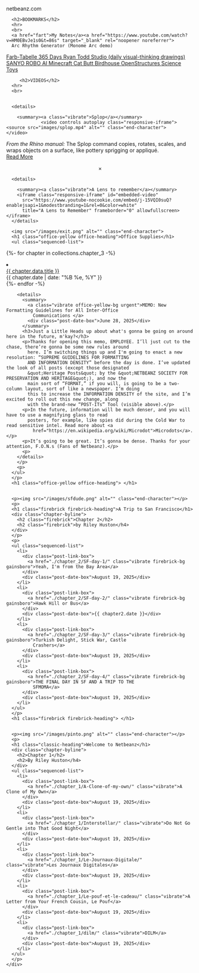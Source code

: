 <!DOCTYPE html>
<html lang="en">

<head>
  <meta charset="UTF-8">
  <meta name="viewport" content="width=device-width, initial-scale=1.0">
  <title>Netbeanz</title>
  <link rel="stylesheet" href="/CSS/style.css">
  <link rel="stylesheet" href="/CSS/2grid.css">
  <link rel="stylesheet" href="/CSS/listtest.css">
  <link rel="stylesheet" href="/CSS/fx.css">
  <link rel="stylesheet" href="/CSS/background.css">


  <link rel="shortcut icon" href="/images/favicon.png" type="image/x-icon">


</head>



<!-- Audio elements (THIS IS THE SECRET OF NETBEANZ.COM Or is it? :D) -->
<audio id="audio1" src="/sound/narration0.mp3" preload="none"></audio>
<audio id="audio2" src="/sound/narration1.mp3" preload="none"></audio>
<audio id="audio3" src="/sound/narration2.mp3" preload="none"></audio>
<audio id="audio4" src="/sound/ai-fart.mp3" preload="none"></audio>
<audio id="audio5" src="/sound/narration4.mp3" preload="none"></audio>
<audio id="audio6" src="/sound/narration5.mp3" preload="none"></audio>
<audio id="audio7" src="/sound/narration6.mp3" preload="none"></audio>
<audio id="audio8" src="/sound/narration7.mp3" preload="none"></audio>
<audio id="audio9" src="/sound/narration8.mp3" preload="none"></audio>
<audio id="audio10" src="/sound/narration9.mp3" preload="none"></audio>
<audio id="audio11" src="/sound/narration10.mp3" preload="none"></audio>
<audio id="audio12" src="/sound/narration11.mp3" preload="none"></audio>
<audio id="audio13" src="/sound/narration12.mp3" preload="none"></audio>
<audio id="audio14" src="/sound/narration13.mp3" preload="none"></audio>
<audio id="audio15" src="/sound/newnetbeanz.mp3" preload="none"></audio>
<audio id="audio16" src="/sound/narration13.mp3" preload="none"></audio>
<audio id="audio17" src="/sound/oilyclick.mp3" preload="none"></audio>
<audio id="audio18" src="/sound/ohmygod.mp3" preload="none"></audio>
<audio id="audio19" src="/sound/villager.mp3" preload="none"></audio>


<body>
  <div id="siteTitleBig">
    <div id="clickable-div" class="site-title">
      netbeanz.com
    </div>
  </div>

<!-- 
  <audio id="background-music" loop>
    <source src="/sound/windowgazing.mp3" type="audio/mpeg" />
  </audio> -->


<div class="list-container">

  <div class="list-column-left">


      <h2>BOOKMARKS</h2>
      <hr>
      <br>
      <a href="fart">My Notes</a><a href="https://www.youtube.com/watch?v=HM0EBvJe1s0&t=86s" target="_blank" rel="noopener noreferrer">
      Arc Rhythm Generator (Monome Arc demo)
 </a><a href="https://www.farb-tabelle.de/en/table-of-color.htm" target="_blank" rel="noopener noreferrer">
    Farb-Tabelle
  </a>
    <a href="https://www.ryantodd.com/365-days" target="_blank" rel="noopener noreferrer">
    365 Days Ryan Todd Studio (daily visual-thinking drawings)
  </a><a href="http://www.monk.co.jp/lineup/robos.html" target="_blank" rel="noopener noreferrer">
    SANYO ROBO
  </a>
    <a href="https://oasis.decart.ai/starting-point" target="_blank" rel="noopener noreferrer">
    AI Minecraft
  </a>
    <a href="https://www.thegreenhead.com/2025/05/cat-butt-birdhouse.php" target="_blank" rel="noopener noreferrer">
    Cat Butt Birdhouse
  </a>
    <a href="https://www.openstructures.net/" target="_blank" rel="noopener noreferrer">
    OpenStructures
  </a>
    <a href="https://sci-toys.com/" target="_blank" rel="noopener noreferrer">
    Science Toys
  </a>


  </div>

  <div class="list-column-right">
    

         <h2>VIDEOS</h2>
      <hr>
      <br>


      <details>

        <summary><a class="vibrate">Splop</a></summary>
                 <video controls autoplay class="responsive-iframe">
    <source src="images/splop.mp4" alt="" class="end-character">
    </video>
<i>From the Rhino manual:</i>
    The Splop command copies, rotates, scales, and wraps objects on a surface, like pottery sprigging or appliqué.
    <br>
<a href="https://docs.mcneel.com/rhino/8/help/en-us/commands/splop.htm" target="_blank">Read More</a>
<center>×</center>
      </details>



      <details>

        <summary><a class="vibrate">A Lens to remember</a></summary>
        <iframe class="responsive-iframe" id="embedded-video"
          src="https://www.youtube-nocookie.com/embed/j-15VQI0suQ?enablejsapi=1&modestbranding=1&rel=0&color=white"
          title="A Lens to Remember" frameborder="0" allowfullscreen></iframe>
      </details>




  </div>
</div>

  
  <div class="list-container">

<div class="list-column-left">




      <img src="/images/exit.png" alt="" class="end-character">
      <h1 class="office-yellow office-heading">Office Supplies</h1>
      <ul class="sequenced-list">
  {%- for chapter in collections.chapter_3 -%}
                <li>
                <div class="post-link-box">
                <a href=".{{ chapter.url }}" class="vibrate office-yellow-bg">{{ chapter.data.title }}</a>
                </div>
                <div class="post-date-box">{{ chapter.date | date: "%B %e, %Y" }}</div>
                </li>
                {%- endfor -%}

        <details>
          <summary>
            <a class="vibrate office-yellow-bg urgent">MEMO: New Formatting Guidelines for All Inter-Office
              Communications </a>
            <div class="post-date-box">June 28, 2025</div>
          </summary>
          <h3>Just a Little Heads up about what's gonna be going on around here in the future, m'kay?</h3>
          <p>Thanks for opening this memo, EMPLOYEE. I’ll just cut to the chase, there’re gonna be some new rules around
            here. I’m switching things up and I'm going to enact a new resolution: “SUPREME GUIDELINES FOR FORMATTING
            AND INFORMATION DENSITY” before the day is done. I’ve updated the look of all posts (except those designated
            &quot;Heritage Posts&quot; by the &quot;NETBEANZ SOCIETY FOR PRESERVATION AND HERITAGE&quot;), and now the
            main sort of “FORMAT,” if you will, is going to be a two-column layout, sort of like a newspaper. I’m doing
            this to increase the INFORMATION DENSITY of the site, and I’m excited to roll out this new change, along
            with the brand-new “POST-ITs” Tool (visible above).</p>
          <p>In the future, information will be much denser, and you will have to use a magnifying glass to read
            posters, for example, like spies did during the Cold War to read sensitive intel. Read more about <a
              href="https://en.wikipedia.org/wiki/Microdot">Microdots</a>.</p>
          <p>It’s going to be great. It’s gonna be dense. Thanks for your attention, F.O.N.s (Fans of Netbeanz).</p>
          <p>
        </details>
        </p>
        <p>
      </ul>
      </p>
      <h1 class="office-yellow office-heading"> </h1>


      <p><img src="/images/sfdude.png" alt="" class="end-character"></p>
      <p>
      <h1 class="firebrick firebrick-heading">A Trip to San Francisco</h1>
      <div class="chapter-byline">
        <h2 class="firebrick">Chapter 2</h2>
        <h2 class="firebrick">by Riley Huston</h4>
      </div>
      </p>
      <p>
      <ul class="sequenced-list">
        <li>
          <div class="post-link-box">
            <a href="./chapter_2/SF-day-1/" class="vibrate firebrick-bg gainsboro">Yeah, I'm from the Bay Area</a>
          </div>
          <div class="post-date-box">August 19, 2025</div>
        </li>
        <li>
          <div class="post-link-box">
            <a href="./chapter_2/SF-day-2/" class="vibrate firebrick-bg gainsboro">Hawk Hill or Bus</a>
          </div>
          <div class="post-date-box">{{ chapter2.date }}</div>
        </li>
        <li>
          <div class="post-link-box">
            <a href="./chapter_2/SF-day-3/" class="vibrate firebrick-bg gainsboro">Turkish Delight, Stick War, Castle
              Crashers</a>
          </div>
          <div class="post-date-box">August 19, 2025</div>
        </li>
        <li>
          <div class="post-link-box">
            <a href="./chapter_2/SF-day-4/" class="vibrate firebrick-bg gainsboro">THE FINAL DAY IN SF AND A TRIP TO THE
              SFMOMA</a>
          </div>
          <div class="post-date-box">August 19, 2025</div>
        </li>
      </ul>
      </p>
      <h1 class="firebrick firebrick-heading"> </h1>


      <p><img src="/images/pinto.png" alt="" class="end-character"></p>
      <p>
      <h1 class="classic-heading">Welcome to Netbeanz</h1>
      <div class="chapter-byline">
        <h2>Chapter 1</h2>
        <h2>By Riley Huston</h4>
      </div>
      <ul class="sequenced-list">
        <li>
          <div class="post-link-box">
            <a href="./chapter_1/A-Clone-of-my-own/" class="vibrate">A Clone of My Own</a>
          </div>
          <div class="post-date-box">August 19, 2025</div>
        </li>
        <li>
          <div class="post-link-box">
            <a href="./chapter_1/Interstellar/" class="vibrate">Do Not Go Gentle into That Good Night</a>
          </div>
          <div class="post-date-box">August 19, 2025</div>
        </li>
        <li>
          <div class="post-link-box">
            <a href="./chapter_1/Le-Journaux-Digitale/" class="vibrate">Les Journaux Digitales</a>
          </div>
          <div class="post-date-box">August 19, 2025</div>
        </li>
        <li>
          <div class="post-link-box">
            <a href="./chapter_1/Le-pouf-et-le-cadeau/" class="vibrate">A Letter from Your French Cousin, Le Pouf</a>
          </div>
          <div class="post-date-box">August 19, 2025</div>
        </li>
        <li>
          <div class="post-link-box">
            <a href="./chapter_1/dilm/" class="vibrate">DILM</a>
          </div>
          <div class="post-date-box">August 19, 2025</div>
        </li>
      </ul>
      </p>
    </div>
</div>

  <script src="/scripts/tts.js"></script>
</body>

</html>